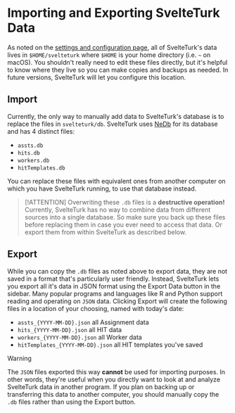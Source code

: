 # Importing and Exporting SvelteTurk Data

As noted on the [settings and configuration page](settings.md), all of SvelteTurk's data lives in `$HOME/svelteturk` where `$HOME` is your home directory (i.e. `~` on macOS). You shouldn't really need to edit these files directly, but it's helpful to know where they live so you can make copies and backups as needed. In future versions, SvelteTurk will let you configure this location.

## Import

Currently, the only way to manually add data to SvelteTurk's database is to replace the files in `svelteturk/db`. SvelteTurk uses [NeDb](https://github.com/louischatriot/nedb) for its database and has 4 distinct files:

- `assts.db`
- `hits.db`
- `workers.db`
- `hitTemplates.db`

You can replace these files with equivalent ones from another computer on which you have SvelteTurk running, to use that database instead.

> [!ATTENTION]
> Overwriting these `.db` files is a **destructive operation!** Currently, SvelteTurk has no way to combine data from different sources into a single database. So make sure you back up these files before replacing them in case you ever need to access that data. Or export them from within SvelteTurk as described below.

## Export

While you can copy the `.db` files as noted above to export data, they are not saved in a format that's particularly user friendly. Instead, SvelteTurk lets you export all it's data in JSON format using the Export Data button in the sidebar. Many popular programs and languages like R and Python support reading and operating on `JSON` data. Clicking Export will create the following files in a location of your choosing, named with today's date:

- `assts_{YYYY-MM-DD}.json` all Assignment data
- `hits_{YYYY-MM-DD}.json` all HIT data
- `workers_{YYYY-MM-DD}.json` all Worker data
- `hitTemplates_{YYYY-MM-DD}.json` all HIT templates you've saved

> [!WARNING]
> The `JSON` files exported this way **cannot** be used for importing purposes. In other words, they're useful when you directly want to look at and analyze SvelteTurk data in another program. If you plan on backing up or transferring this data to another computer, you should manually copy the `.db` files rather than using the Export button.
